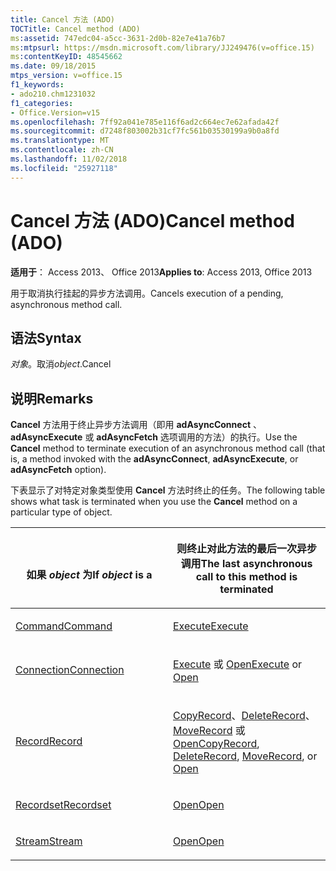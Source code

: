 ```yaml
---
title: Cancel 方法 (ADO)
TOCTitle: Cancel method (ADO)
ms:assetid: 747edc04-a5cc-3631-2d0b-82e7e41a76b7
ms:mtpsurl: https://msdn.microsoft.com/library/JJ249476(v=office.15)
ms:contentKeyID: 48545662
ms.date: 09/18/2015
mtps_version: v=office.15
f1_keywords:
- ado210.chm1231032
f1_categories:
- Office.Version=v15
ms.openlocfilehash: 7ff92a041e785e116f6ad2c664ec7e62afada42f
ms.sourcegitcommit: d7248f803002b31cf7fc561b03530199a9b0a8fd
ms.translationtype: MT
ms.contentlocale: zh-CN
ms.lasthandoff: 11/02/2018
ms.locfileid: "25927118"
---
```

# <a name="cancel-method-ado"></a><span data-ttu-id="e750f-102">Cancel 方法 (ADO)</span><span class="sxs-lookup"><span data-stu-id="e750f-102">Cancel method (ADO)</span></span>


<span data-ttu-id="e750f-103">**适用于**： Access 2013、 Office 2013</span><span class="sxs-lookup"><span data-stu-id="e750f-103">**Applies to**: Access 2013, Office 2013</span></span>

<span data-ttu-id="e750f-104">用于取消执行挂起的异步方法调用。</span><span class="sxs-lookup"><span data-stu-id="e750f-104">Cancels execution of a pending, asynchronous method call.</span></span>

## <a name="syntax"></a><span data-ttu-id="e750f-105">语法</span><span class="sxs-lookup"><span data-stu-id="e750f-105">Syntax</span></span>

<span data-ttu-id="e750f-106">*对象*。取消</span><span class="sxs-lookup"><span data-stu-id="e750f-106">*object*.Cancel</span></span>

## <a name="remarks"></a><span data-ttu-id="e750f-107">说明</span><span class="sxs-lookup"><span data-stu-id="e750f-107">Remarks</span></span>

<span data-ttu-id="e750f-108">**Cancel** 方法用于终止异步方法调用（即用 **adAsyncConnect** 、 **adAsyncExecute** 或 **adAsyncFetch** 选项调用的方法）的执行。</span><span class="sxs-lookup"><span data-stu-id="e750f-108">Use the **Cancel** method to terminate execution of an asynchronous method call (that is, a method invoked with the **adAsyncConnect**, **adAsyncExecute**, or **adAsyncFetch** option).</span></span>

<span data-ttu-id="e750f-109">下表显示了对特定对象类型使用 **Cancel** 方法时终止的任务。</span><span class="sxs-lookup"><span data-stu-id="e750f-109">The following table shows what task is terminated when you use the **Cancel** method on a particular type of object.</span></span>

<table>
<colgroup>
<col style="width: 50%" />
<col style="width: 50%" />
</colgroup>
<thead>
<tr class="header">
<th><p><br />
<span data-ttu-id="e750f-110">如果 <em>object</em> 为</span><span class="sxs-lookup"><span data-stu-id="e750f-110">If <em>object</em> is a</span></span></p></th>
<th><p><span data-ttu-id="e750f-111">则终止对此方法的最后一次异步调用</span><span class="sxs-lookup"><span data-stu-id="e750f-111">The last asynchronous call to this method is terminated</span></span></p></th>
</tr>
</thead>
<tbody>
<tr class="odd">
<td><p><span data-ttu-id="e750f-112"><a href="command-object-ado.md">Command</a></span><span class="sxs-lookup"><span data-stu-id="e750f-112"><a href="command-object-ado.md">Command</a></span></span></p></td>
<td><p><span data-ttu-id="e750f-113"><a href="https://msdn.microsoft.com/library/jj248785(v=office.15)">Execute</a></span><span class="sxs-lookup"><span data-stu-id="e750f-113"><a href="https://msdn.microsoft.com/library/jj248785(v=office.15)">Execute</a></span></span></p></td>
</tr>
<tr class="even">
<td><p><span data-ttu-id="e750f-114"><a href="connection-object-ado.md">Connection</a></span><span class="sxs-lookup"><span data-stu-id="e750f-114"><a href="connection-object-ado.md">Connection</a></span></span></p></td>
<td><p><span data-ttu-id="e750f-115"><a href="https://msdn.microsoft.com/library/jj249832(v=office.15)">Execute</a> 或 <a href="open-method-ado-connection.md">Open</a></span><span class="sxs-lookup"><span data-stu-id="e750f-115"><a href="https://msdn.microsoft.com/library/jj249832(v=office.15)">Execute</a> or <a href="open-method-ado-connection.md">Open</a></span></span></p></td>
</tr>
<tr class="odd">
<td><p><span data-ttu-id="e750f-116"><a href="record-object-ado.md">Record</a></span><span class="sxs-lookup"><span data-stu-id="e750f-116"><a href="record-object-ado.md">Record</a></span></span></p></td>
<td><p><span data-ttu-id="e750f-117"><a href="copyrecord-method-ado.md">CopyRecord</a>、<a href="deleterecord-method-ado.md">DeleteRecord</a>、<a href="moverecord-method-ado.md">MoveRecord</a> 或 <a href="open-method-ado-record.md">Open</a></span><span class="sxs-lookup"><span data-stu-id="e750f-117"><a href="copyrecord-method-ado.md">CopyRecord</a>, <a href="deleterecord-method-ado.md">DeleteRecord</a>, <a href="moverecord-method-ado.md">MoveRecord</a>, or <a href="open-method-ado-record.md">Open</a></span></span></p></td>
</tr>
<tr class="even">
<td><p><span data-ttu-id="e750f-118"><a href="recordset-object-ado.md">Recordset</a></span><span class="sxs-lookup"><span data-stu-id="e750f-118"><a href="recordset-object-ado.md">Recordset</a></span></span></p></td>
<td><p><span data-ttu-id="e750f-119"><a href="open-method-ado-recordset.md">Open</a></span><span class="sxs-lookup"><span data-stu-id="e750f-119"><a href="open-method-ado-recordset.md">Open</a></span></span></p></td>
</tr>
<tr class="odd">
<td><p><span data-ttu-id="e750f-120"><a href="stream-object-ado.md">Stream</a></span><span class="sxs-lookup"><span data-stu-id="e750f-120"><a href="stream-object-ado.md">Stream</a></span></span></p></td>
<td><p><span data-ttu-id="e750f-121"><a href="open-method-ado-stream.md">Open</a></span><span class="sxs-lookup"><span data-stu-id="e750f-121"><a href="open-method-ado-stream.md">Open</a></span></span></p></td>
</tr>
</tbody>
</table>

